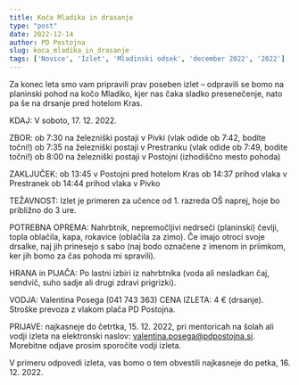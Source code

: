 ```yaml
---
title: Koča Mladika in drasanje
type: "post"
date: 2022-12-14
author: PD Postojna
slug: koca_mladika_in_drasanje
tags: ['Novice', 'Izlet', 'Mladinski odsek', 'december 2022', '2022']
---
```


Za konec leta smo vam pripravili prav poseben izlet – odpravili se bomo na planinski pohod na kočo Mladiko, kjer nas čaka sladko presenečenje, nato pa še na drsanje pred hotelom Kras.
 
KDAJ: V soboto, 17. 12. 2022.

ZBOR:
ob 7:30 na železniški postaji v Pivki (vlak odide ob 7:42, bodite točni!)
ob 7:35 na železniški postaji v Prestranku (vlak odide ob 7:49, bodite točni!)
ob 8:00 na železniški postaji v Postojni (izhodiščno mesto pohoda)
 
ZAKLJUČEK:
ob 13:45 v Postojni pred hotelom Kras
 ob 14:37 prihod vlaka v Prestranek
 ob 14:44 prihod vlaka v Pivko
 
TEŽAVNOST: Izlet je primeren za učence od 1. razreda OŠ naprej, hoje bo približno do 3 ure.

POTREBNA OPREMA: Nahrbtnik, nepremočljivi nedrseči (planinski) čevlji, topla oblačila, kapa, rokavice (oblačila za zimo). Če imajo otroci svoje drsalke, naj jih prinesejo s sabo (naj bodo označene z imenom in priimkom, ker jih bomo za čas pohoda mi spravili).
 
HRANA in PIJAČA: Po lastni izbiri iz nahrbtnika (voda ali nesladkan čaj, sendvič, suho sadje ali drugi zdravi prigrizki).
 
VODJA: Valentina Posega (041 743 363)
CENA IZLETA: 4 € (drsanje). Stroške prevoza z vlakom plača PD Postojna.
 
PRIJAVE: najkasneje do četrtka, 15. 12. 2022, pri mentoricah na šolah ali vodji izleta na elektronski naslov: valentina.posega@pdpostojna.si. Morebitne odjave prosim sporočite vodji izleta.
 
V primeru odpovedi izleta, vas bomo o tem obvestili najkasneje do petka, 16. 12. 2022.
